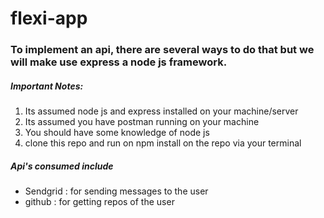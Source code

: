 # flexi-app

### To implement an api, there are several ways to do that but we will make use express a node js framework.

##### Important Notes:
1. Its assumed node js and express installed on your machine/server
1. Its assumed you have postman running on your machine
1. You should have some knowledge of node js
1. clone this repo and run on npm install on the repo via your terminal

##### Api's consumed include
* Sendgrid : for sending messages to the user
* github : for getting repos of the user
